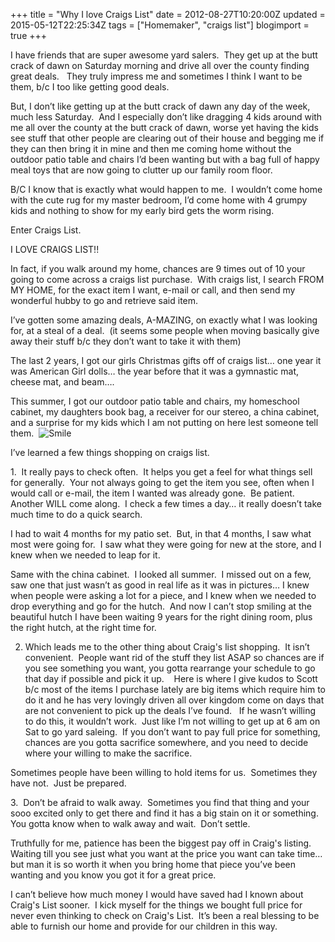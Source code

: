 +++
title = "Why I love Craigs List"
date = 2012-08-27T10:20:00Z
updated = 2015-05-12T22:25:34Z
tags = ["Homemaker", "craigs list"]
blogimport = true 
+++

I have friends that are super awesome yard salers.&#160; They get up at the butt crack of dawn on Saturday morning and drive all over the county finding great deals.&#160;&#160; They truly impress me and sometimes I think I want to be them, b/c I too like getting good deals. 

But, I don’t like getting up at the butt crack of dawn any day of the week, much less Saturday.&#160; And I especially don’t like dragging 4 kids around with me all over the county at the butt crack of dawn, worse yet having the kids see stuff that other people are clearing out of their house and begging me if they can then bring it in mine and then me coming home without the outdoor patio table and chairs I’d been wanting but with a bag full of happy meal toys that are now going to clutter up our family room floor. 

B/C I know that is exactly what would happen to me.&#160; I wouldn’t come home with the cute rug for my master bedroom, I’d come home with 4 grumpy kids and nothing to show for my early bird gets the worm rising. 

Enter Craigs List. 

I LOVE CRAIGS LIST!!&#160; 

In fact, if you walk around my home, chances are 9 times out of 10 your going to come across a craigs list purchase.&#160; With craigs list, I search FROM MY HOME, for the exact item I want, e-mail or call, and then send my wonderful hubby to go and retrieve said item.&#160; 

I’ve gotten some amazing deals, A-MAZING, on exactly what I was looking for, at a steal of a deal.&#160; (it seems some people when moving basically give away their stuff b/c they don’t want to take it with them)

The last 2 years, I got our girls Christmas gifts off of craigs list… one year it was American Girl dolls… the year before that it was a gymnastic mat, cheese mat, and beam…. 

This summer, I got our outdoor patio table and chairs, my homeschool cabinet, my daughters book bag, a receiver for our stereo, a china cabinet, and a surprise for my kids which I am not putting on here lest someone tell them.&#160; ![Smile](https://latc.s3.amazonaws.com/wp-content/uploads/2012/08/wlEmoticon-smile.png)&#160;&#160; 

I’ve learned a few things shopping on craigs list.&#160; 

1.&#160; It really pays to check often.&#160; It helps you get a feel for what things sell for generally.&#160; Your not always going to get the item you see, often when I would call or e-mail, the item I wanted was already gone.&#160; Be patient.&#160; Another WILL come along.&#160; I check a few times a day… it really doesn’t take much time to do a quick search.&#160; 

I had to wait 4 months for my patio set.&#160; But, in that 4 months, I saw what most were going for.&#160; I saw what they were going for new at the store, and I knew when we needed to leap for it.&#160; 

Same with the china cabinet.&#160; I looked all summer.&#160; I missed out on a few, saw one that just wasn’t as good in real life as it was in pictures… I knew when people were asking a lot for a piece, and I knew when we needed to drop everything and go for the hutch.&#160; And now I can’t stop smiling at the beautiful hutch I have been waiting 9 years for the right dining room, plus the right hutch, at the right time for.&#160; 

2. Which leads me to the other thing about Craig's list shopping.&#160; It isn’t convenient.&#160; People want rid of the stuff they list ASAP so chances are if you see something you want, you gotta rearrange your schedule to go that day if possible and pick it up.&#160;&#160;&#160; Here is where I give kudos to Scott b/c most of the items I purchase lately are big items which require him to do it and he has very lovingly driven all over kingdom come on days that are not convenient to pick up the deals I’ve found.&#160;&#160; If he wasn’t willing to do this, it wouldn’t work.&#160; Just like I’m not willing to get up at 6 am on Sat to go yard saleing.&#160; If you don’t want to pay full price for something, chances are you gotta sacrifice somewhere, and you need to decide where your willing to make the sacrifice.&#160; 

Sometimes people have been willing to hold items for us.&#160; Sometimes they have not.&#160; Just be prepared.&#160; 

3.&#160; Don’t be afraid to walk away.&#160; Sometimes you find that thing and your sooo excited only to get there and find it has a big stain on it or something.&#160; You gotta know when to walk away and wait.&#160; Don’t settle.&#160; 

Truthfully for me, patience has been the biggest pay off in Craig's listing.&#160; Waiting till you see just what you want at the price you want can take time… but man it is so worth it when you bring home that piece you’ve been wanting and you know you got it for a great price.&#160; 

I can’t believe how much money I would have saved had I known about Craig's List sooner.&#160; I kick myself for the things we bought full price for never even thinking to check on Craig's List.&#160; It’s been a real blessing to be able to furnish our home and provide for our children in this way.&#160; 
